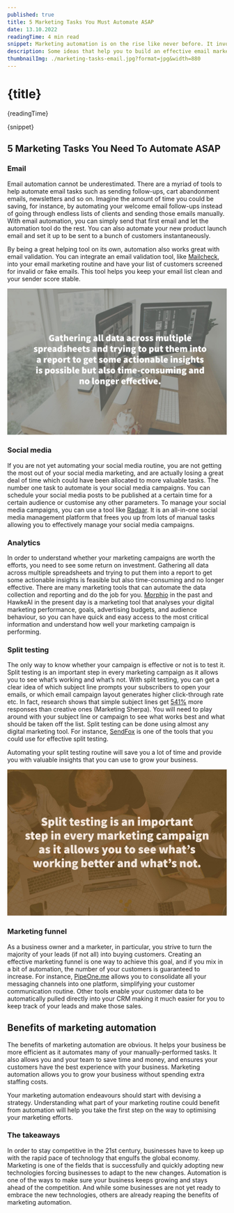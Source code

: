 ```yaml
---
published: true
title: 5 Marketing Tasks You Must Automate ASAP
date: 13.10.2022
readingTime: 4 min read
snippet: Marketing automation is on the rise like never before. It involves using different tools to automate repetitive marketing tasks like tracking customer engagement, sending welcome emails, new product launch emails and so on. If you are an emerging marketer looking to optimize your marketing operations, here is an undeniable list of tasks that you need to automate.
description: Some ideas that help you to build an effective email marketing strategy and get a high response from your mail list.
thumbnailImg: ./marketing-tasks-email.jpg?format=jpg&width=880
---
```


# {title}

{readingTime}

{snippet}

## 5 Marketing Tasks You Need To Automate ASAP

### Email

Email automation cannot be underestimated. There are a myriad of tools to help automate email tasks such as sending follow-ups, cart abandonment emails, newsletters and so on. Imagine the amount of time you could be saving, for instance, by automating your welcome email follow-ups instead of going through endless lists of clients and sending those emails manually. With email automation, you can simply send that first email and let the automation tool do the rest. You can also automate your new product launch email and set it up to be sent to a bunch of customers instantaneously.

By being a great helping tool on its own, automation also works great with email validation. You can integrate an email validation tool, like [Mailcheck](/#contact-us), into your email marketing routine and have your list of customers screened for invalid or fake emails. This tool helps you keep your email list clean and your sender score stable.

![Marketing tasks Email](./marketing-tasks-email.jpg?format=webp;jpg;png;avif&srcset&width=880)

### Social media

If you are not yet automating your social media routine, you are not getting the most out of your social media marketing, and are actually losing a great deal of time which could have been allocated to more valuable tasks. The number one task to automate is your social media campaigns. You can schedule your social media posts to be published at a certain time for a certain audience or customise any other parameters. To manage your social media campaigns, you can use a tool like [Radaar](https://appsumo.com/products/marketplace-radaar/). It is an all-in-one social media management platform that frees you up from lots of manual tasks allowing you to effectively manage your social media campaigns.

### Analytics

In order to understand whether your marketing campaigns are worth the efforts, you need to see some return on investment. Gathering all data across multiple spreadsheets and trying to put them into a report to get some actionable insights is feasible but also time-consuming and no longer effective. There are many marketing tools that can automate the data collection and reporting and do the job for you. [Morphio](https://appsumo.com/products/morphio/) in the past and HawkeAI in the present day is a marketing tool that analyses your digital marketing performance, goals, advertising budgets, and audience behaviour, so you can have quick and easy access to the most critical information and understand how well your marketing campaign is performing.

### Split testing

The only way to know whether your campaign is effective or not is to test it. Split testing is an important step in every marketing campaign as it allows you to see what’s working and what’s not. With split testing, you can get a clear idea of which subject line prompts your subscribers to open your emails, or which email campaign layout generates higher click-through rate etc. In fact, research shows that simple subject lines get [541%](https://truelist.co/blog/ab-testing-statistics/) more responses than creative ones (Marketing Sherpa). You will need to play around with your subject line or campaign to see what works best and what should be taken off the list. Split testing can be done using almost any digital marketing tool. For instance, [SendFox](https://appsumo.com/products/sendfox/) is one of the tools that you could use for effective split testing.

Automating your split testing routine will save you a lot of time and provide you with valuable insights that you can use to grow your business.

![Split testing](./split-testing.jpg?format=webp;jpg;png;avif&srcset&width=880)

### Marketing funnel

As a business owner and a marketer, in particular, you strive to turn the majority of your leads (if not all) into buying customers. Creating an effective marketing funnel is one way to achieve this goal, and if you mix in a bit of automation, the number of your customers is guaranteed to increase. For instance, [PipeOne.me](https://appsumo.com/products/pipeoneme/?ref=best-match) allows you to consolidate all your messaging channels into one platform, simplifying your customer communication routine. Other tools enable your customer data to be automatically pulled directly into your CRM making it much easier for you to keep track of your leads and make those sales.

## Benefits of marketing automation

The benefits of marketing automation are obvious. It helps your business be more efficient as it automates many of your manually-performed tasks. It also allows you and your team to save time and money, and ensures your customers have the best experience with your business. Marketing automation allows you to grow your business without spending extra staffing costs.

Your marketing automation endeavours should start with devising a strategy. Understanding what part of your marketing routine could benefit from automation will help you take the first step on the way to optimising your marketing efforts.

### The takeaways

In order to stay competitive in the 21st century, businesses have to keep up with the rapid pace of technology that engulfs the global economy. Marketing is one of the fields that is successfully and quickly adopting new technologies forcing businesses to adapt to the new changes. Automation is one of the ways to make sure your business keeps growing and stays ahead of the competition. And while some businesses are not yet ready to embrace the new technologies, others are already reaping the benefits of marketing automation.
